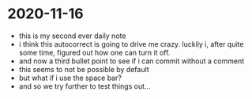 # 2020-11-16

- this is my second ever daily note
- i think this autocorrect is going to drive me crazy. luckily i, after quite some time, figured out how one can turn it off. 
- and now a third bullet point to see if i can commit without a comment
- this seems to not be possible by default
- but what if i use the space bar?
- and so we try further to test things out...  
